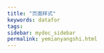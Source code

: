 ```yaml
---
title: "页面样式"
keywords: datafor
tags:
sidebar: mydoc_sidebar
permalink: yemianyangshi.html
---
```


